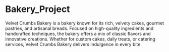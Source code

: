 # Bakery_Project <br>
Velvet Crumbs Bakery is a bakery known for its rich, velvety cakes, gourmet pastries, and artisanal breads. Focused on high-quality ingredients and handcrafted techniques, the bakery offers a mix of classic flavors and innovative creations. Whether for custom cakes, daily treats, or catering services, Velvet Crumbs Bakery delivers indulgence in every bite.
